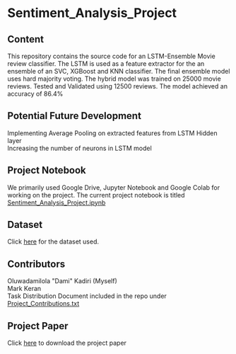 # Sentiment_Analysis_Project
## Content
This repository contains the source code for an LSTM-Ensemble Movie review classifier. The LSTM is used as a feature extractor for the an ensemble of an SVC, XGBoost and KNN classifier. The final ensemble model uses hard majority voting. The hybrid model was trained on 25000 movie reviews. Tested and Validated using 12500 reviews. The model achieved an accuracy of 86.4%

## Potential Future Development
Implementing Average Pooling on extracted features from LSTM Hidden layer<br>
Increasing the number of neurons in LSTM model

## Project Notebook
We primarily used Google Drive, Jupyter Notebook and Google Colab for working on the project. The current project notebook is titled [Sentiment_Analysis_Project.ipynb](https://github.com/dkadiry/Sentiment_Analysis_Project/blob/main/Sentiment_Analysis_Project.ipynb)

## Dataset
Click [here](https://www.kaggle.com/datasets/lakshmi25npathi/imdb-dataset-of-50k-movie-reviews) for the dataset used.

## Contributors
Oluwadamilola "Dami" Kadiri (Myself)<br> 
Mark Keran <br>
Task Distribution Document included in the repo under [Project_Contributions.txt](https://github.com/dkadiry/Sentiment_Analysis_Project/blob/main/Project_Contributions.txt)

## Project Paper
Click [here](https://drive.google.com/file/d/1fCo4bLc6Kzhl3mCuiJXaIGRBlWjx3syY/view?usp=share_link) to download the project paper
